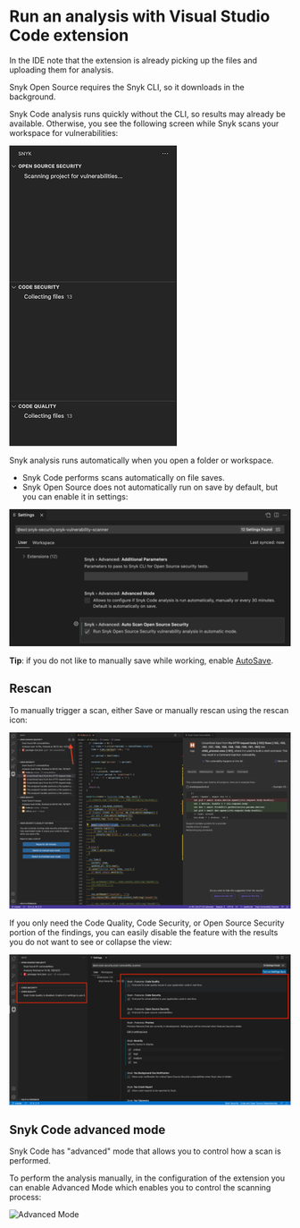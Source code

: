 # Run an analysis with Visual Studio Code extension

In the IDE note that the extension is already picking up the files and uploading them for analysis.

Snyk Open Source requires the Snyk CLI, so it downloads in the background.

Snyk Code analysis runs quickly without the CLI, so results may already be available. Otherwise, you see the following screen while Snyk scans your workspace for vulnerabilities:

![Snyk Code scan](<../../.gitbook/assets/image (134) (1) (1) (1).png>)

Snyk analysis runs automatically when you open a folder or workspace.

* Snyk Code performs scans automatically on file saves.
* Snyk Open Source does not automatically run on save by default, but you can enable it in settings:

![Snyk Open Source settings](<../../.gitbook/assets/image (143) (1) (1) (1) (1) (1) (1) (1) (1) (1) (1) (1) (1) (1) (1) (1) (1) (1) (2) (2).png>)

**Tip**: if you do not like to manually save while working, enable [AutoSave](https://code.visualstudio.com/docs/editor/codebasics#\_save-auto-save).

## Rescan

To manually trigger a scan, either Save or manually rescan using the rescan icon:

![Rescan icon](<../../.gitbook/assets/image (120).png>)

If you only need the Code Quality, Code Security, or Open Source Security portion of the findings, you can easily disable the feature with the results you do not want to see or collapse the view:

![Configure Features view](../../.gitbook/assets/configure-features.png)

## Snyk Code advanced mode

Snyk Code has "advanced" mode that allows you to control how a scan is performed.

To perform the analysis manually, in the configuration of the extension you can enable Advanced Mode which enables you to control the scanning process:

![Advanced Mode](../../.gitbook/assets/run-analysis\_advanced-mode.png)

##
